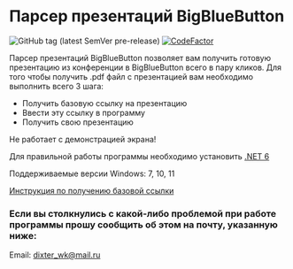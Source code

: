 # Парсер презентаций BigBlueButton
![GitHub tag (latest SemVer pre-release)](https://img.shields.io/github/v/tag/Dixter-TES/BigBlueButtonPresentationParser?include_prereleases)
[![CodeFactor](https://www.codefactor.io/repository/github/dixter-tes/bigbluebuttonpresentationparser/badge/master)](https://www.codefactor.io/repository/github/dixter-tes/bigbluebuttonpresentationparser/overview/master)

Парсер презентаций BigBlueButton позволяет вам получить готовую презентацию из конференции в BigBlueButton всего в пару кликов.
Для того чтобы получить .pdf файл с презентацией вам необходимо выполнить всего 3 шага:
- Получить базовую ссылку на презентацию
- Ввести эту ссылку в программу
- Получить свою презентацию

Не работает с демонстрацией экрана!

Для правильной работы программы необходимо установить [.NET 6](https://dotnet.microsoft.com/en-us/download)

Поддерживаемые версии Windows: 7, 10, 11

[Инструкция по получению базовой ссылки](https://www.youtube.com/watch?v=UiqwdudeDQo)

### Если вы столкнулись с какой-либо проблемой при работе программы прошу сообщить об этом на почту, указанную ниже:
Email: dixter_wk@mail.ru
